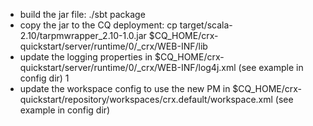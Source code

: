 
* build the jar file: ./sbt package
* copy the jar to the CQ deployment: cp target/scala-2.10/tarpmwrapper_2.10-1.0.jar $CQ_HOME/crx-quickstart/server/runtime/0/_crx/WEB-INF/lib
* update the logging properties in $CQ_HOME/crx-quickstart/server/runtime/0/_crx/WEB-INF/log4j.xml (see example in config dir)                                                                                                                                   1
* update the workspace config to use the new PM in $CQ_HOME/crx-quickstart/repository/workspaces/crx.default/workspace.xml (see example in config dir)

